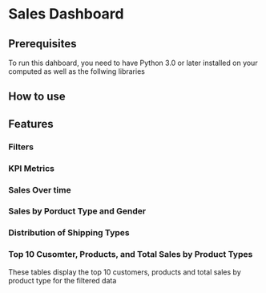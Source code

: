 # Sales Dashboard

## Prerequisites
To run this dahboard, you need to have Python 3.0 or later installed on your computed as well as the follwing libraries


## How to use

## Features
### Filters

### KPI Metrics

### Sales Over time

### Sales by Porduct Type and Gender

### Distribution of Shipping Types

### Top 10 Cusomter, Products, and Total Sales by Product Types
These tables display the top 10 customers, products and total sales by product type for the filtered data
